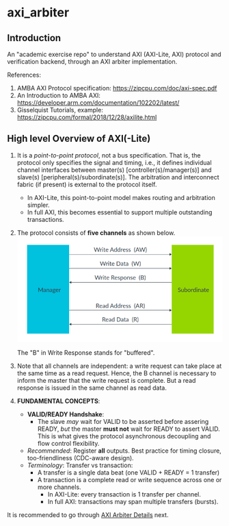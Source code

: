 # axi_arbiter

## Introduction

An "academic exercise repo" to understand AXI (AXI-Lite, AXI) protocol and verification backend, through an AXI arbiter implementation.

References:
1.  AMBA AXI Protocol specification:  https://zipcpu.com/doc/axi-spec.pdf
2.  An Introduction to AMBA AXI:  https://developer.arm.com/documentation/102202/latest/
3.  Gisselquist Tutorials, example:  https://zipcpu.com/formal/2018/12/28/axilite.html


## High level Overview of AXI(-Lite)
1.  It is a *point-to-point protocol*, not a bus specification.  That is, the protocol only specifies the signal and timing, i.e., it defines individual channel interfaces between master(s) [controller(s)/manager(s)] and slave(s) [peripheral(s)/subordinate(s)].  The arbitration and interconnect fabric (if present) is external to the protocol itself.
    - In AXI-Lite, this point-to-point model makes routing and arbitration simpler.
    - In full AXI, this becomes essential to support multiple outstanding transactions.

2.  The protocol consists of **five channels** as shown below.
![image](./doc/images/axi_channels.png)

	The "B" in Write Response stands for "buffered".

3.  Note that all channels are independent:  a write request can take place at the same time as a read request.  Hence, the B channel is necessary to inform the master that the write request is complete.  But a read response is issued in the same channel as read data.

4.  **FUNDAMENTAL CONCEPTS**:
    - **VALID/READY Handshake**:
      - The slave *may* wait for VALID to be asserted before assering READY, *but* the master **must not** wait for READY to assert VALID.  This is what gives the protocol asynchronous decoupling and flow control flexibility.
    - *Recommended*:  Register **all** outputs.  Best practice for timing closure, too-friendliness (CDC-aware design).
    - *Terminology*:  Transfer vs transaction:
      - A transfer is a single data beat (one VALID + READY = 1 transfer)
      - A transaction is a complete read or write sequence across one or more channels.
      	- In AXI-Lite:  every transaction is 1 transfer per channel.
	     - In full AXI:  transactions may span multiple transfers (bursts).

It is recommended to go through [AXI Arbiter Details](./doc/axi_arbiter_details.md) next.









